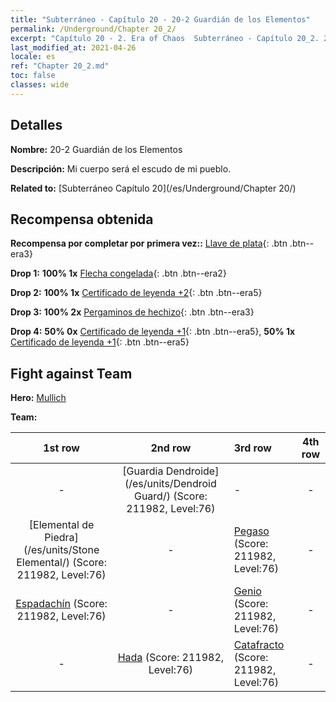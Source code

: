 ```yaml
---
title: "Subterráneo - Capítulo 20 - 20-2 Guardián de los Elementos"
permalink: /Underground/Chapter 20_2/
excerpt: "Capítulo 20 - 2. Era of Chaos  Subterráneo - Capítulo 20_2. 20-2 Guardián de los Elementos"
last_modified_at: 2021-04-26
locale: es
ref: "Chapter 20_2.md"
toc: false
classes: wide
---
```


## Detalles

 **Nombre:** 20-2 Guardián de los Elementos

 **Descripción:** Mi cuerpo será el escudo de mi pueblo.

 **Related to:** [Subterráneo Capítulo 20](/es/Underground/Chapter 20/)

## Recompensa obtenida

 **Recompensa por completar por primera vez::** [Llave de plata](/ItemsES/con_693/){: .btn .btn--era3}

 **Drop 1:** **100% 1x** [Flecha congelada](/ItemsES/her_431/){: .btn .btn--era2}

 **Drop 2:** **100% 1x** [Certificado de leyenda +2](/ItemsES/mat_81/){: .btn .btn--era5}

 **Drop 3:** **100% 2x** [Pergaminos de hechizo](/ItemsES/con_694/){: .btn .btn--era3}

 **Drop 4:** **50% 0x** [Certificado de leyenda +1](/ItemsES/mat_74/){: .btn .btn--era5}, **50% 1x** [Certificado de leyenda +1](/ItemsES/mat_74/){: .btn .btn--era5}


## Fight against Team
 **Hero:** [Mullich](/es/heroes/Mullich/)

 **Team:**


  | 1st row | 2nd row | 3rd row | 4th row |
  |:----:|:----:|:----|:----:|
  | - | [Guardia Dendroide](/es/units/Dendroid Guard/) (Score: 211982, Level:76)  | - | - |
  | [Elemental de Piedra](/es/units/Stone Elemental/) (Score: 211982, Level:76)  | - | [Pegaso](/es/units/Pegasus/) (Score: 211982, Level:76)  | - |
  | [Espadachín](/es/units/Swordsman/) (Score: 211982, Level:76)  | - | [Genio](/es/units/Genie/) (Score: 211982, Level:76)  | - |
  | - | [Hada](/es/units/Sprite/) (Score: 211982, Level:76)  | [Catafracto](/es/units/Cavalier/) (Score: 211982, Level:76)  | - |


